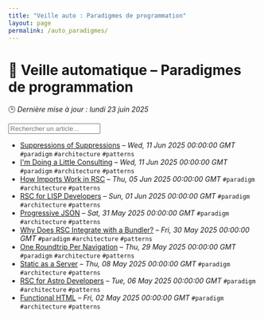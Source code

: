 ```yaml
---
title: "Veille auto : Paradigmes de programmation"
layout: page
permalink: /auto_paradigmes/
---
```


# 🧠 Veille automatique – Paradigmes de programmation

🕒 *Dernière mise à jour : lundi 23 juin 2025*

<div class="search-container">
  <input type="text" id="article-search" placeholder="Rechercher un article...">
  <div class="tag-filters" id="tag-filters">
    <!-- Les filtres par tag seront générés dynamiquement -->
  </div>
</div>

- <span data-article='{"title":"Suppressions of Suppressions","link":"https://overreacted.io/suppressions-of-suppressions/","date":"Wed, 11 Jun 2025 00:00:00 GMT","tags":["paradigm","architecture","patterns"]}'>[Suppressions of Suppressions](https://overreacted.io/suppressions-of-suppressions/) – *Wed, 11 Jun 2025 00:00:00 GMT* `#paradigm` `#architecture` `#patterns`</span>
- <span data-article='{"title":"I&apos;m Doing a Little Consulting","link":"https://overreacted.io/im-doing-a-little-consulting/","date":"Wed, 11 Jun 2025 00:00:00 GMT","tags":["paradigm","architecture","patterns"]}'>[I'm Doing a Little Consulting](https://overreacted.io/im-doing-a-little-consulting/) – *Wed, 11 Jun 2025 00:00:00 GMT* `#paradigm` `#architecture` `#patterns`</span>
- <span data-article='{"title":"How Imports Work in RSC","link":"https://overreacted.io/how-imports-work-in-rsc/","date":"Thu, 05 Jun 2025 00:00:00 GMT","tags":["paradigm","architecture","patterns"]}'>[How Imports Work in RSC](https://overreacted.io/how-imports-work-in-rsc/) – *Thu, 05 Jun 2025 00:00:00 GMT* `#paradigm` `#architecture` `#patterns`</span>
- <span data-article='{"title":"RSC for LISP Developers","link":"https://overreacted.io/rsc-for-lisp-developers/","date":"Sun, 01 Jun 2025 00:00:00 GMT","tags":["paradigm","architecture","patterns"]}'>[RSC for LISP Developers](https://overreacted.io/rsc-for-lisp-developers/) – *Sun, 01 Jun 2025 00:00:00 GMT* `#paradigm` `#architecture` `#patterns`</span>
- <span data-article='{"title":"Progressive JSON","link":"https://overreacted.io/progressive-json/","date":"Sat, 31 May 2025 00:00:00 GMT","tags":["paradigm","architecture","patterns"]}'>[Progressive JSON](https://overreacted.io/progressive-json/) – *Sat, 31 May 2025 00:00:00 GMT* `#paradigm` `#architecture` `#patterns`</span>
- <span data-article='{"title":"Why Does RSC Integrate with a Bundler?","link":"https://overreacted.io/why-does-rsc-integrate-with-a-bundler/","date":"Fri, 30 May 2025 00:00:00 GMT","tags":["paradigm","architecture","patterns"]}'>[Why Does RSC Integrate with a Bundler?](https://overreacted.io/why-does-rsc-integrate-with-a-bundler/) – *Fri, 30 May 2025 00:00:00 GMT* `#paradigm` `#architecture` `#patterns`</span>
- <span data-article='{"title":"One Roundtrip Per Navigation","link":"https://overreacted.io/one-roundtrip-per-navigation/","date":"Thu, 29 May 2025 00:00:00 GMT","tags":["paradigm","architecture","patterns"]}'>[One Roundtrip Per Navigation](https://overreacted.io/one-roundtrip-per-navigation/) – *Thu, 29 May 2025 00:00:00 GMT* `#paradigm` `#architecture` `#patterns`</span>
- <span data-article='{"title":"Static as a Server","link":"https://overreacted.io/static-as-a-server/","date":"Thu, 08 May 2025 00:00:00 GMT","tags":["paradigm","architecture","patterns"]}'>[Static as a Server](https://overreacted.io/static-as-a-server/) – *Thu, 08 May 2025 00:00:00 GMT* `#paradigm` `#architecture` `#patterns`</span>
- <span data-article='{"title":"RSC for Astro Developers","link":"https://overreacted.io/rsc-for-astro-developers/","date":"Tue, 06 May 2025 00:00:00 GMT","tags":["paradigm","architecture","patterns"]}'>[RSC for Astro Developers](https://overreacted.io/rsc-for-astro-developers/) – *Tue, 06 May 2025 00:00:00 GMT* `#paradigm` `#architecture` `#patterns`</span>
- <span data-article='{"title":"Functional HTML","link":"https://overreacted.io/functional-html/","date":"Fri, 02 May 2025 00:00:00 GMT","tags":["paradigm","architecture","patterns"]}'>[Functional HTML](https://overreacted.io/functional-html/) – *Fri, 02 May 2025 00:00:00 GMT* `#paradigm` `#architecture` `#patterns`</span>


<script>
document.addEventListener('DOMContentLoaded', function() {
  function filterArticles() {
    const input = document.getElementById('article-search');
    const filter = input.value.toLowerCase();
    const items = document.getElementsByTagName('li');
    
    for (let i = 0; i < items.length; i++) {
      const item = items[i];
      const text = item.textContent.toLowerCase();
      if (text.indexOf(filter) > -1) {
        item.style.display = "";
      } else {
        item.style.display = "none";
      }
    }
  }

  // Extraction de tous les tags présents dans les articles
  const tagElements = document.querySelectorAll('code');
  const tags = new Set();
  
  tagElements.forEach(el => {
    if (el.textContent.startsWith('#')) {
      tags.add(el.textContent.substring(1));
    }
  });
  
  // Génération des filtres par tag
  const tagFiltersContainer = document.getElementById('tag-filters');
  if (tagFiltersContainer) {
    tags.forEach(tag => {
      const tagBtn = document.createElement('button');
      tagBtn.className = 'tag-filter-btn';
      tagBtn.textContent = '#' + tag;
      tagBtn.onclick = function() {
        document.getElementById('article-search').value = tag;
        filterArticles();
      };
      tagFiltersContainer.appendChild(tagBtn);
    });
  }
  
  // Attacher l'événement de filtrage au champ de recherche
  const searchInput = document.getElementById('article-search');
  if (searchInput) {
    searchInput.addEventListener('input', filterArticles);
  }
});
</script>